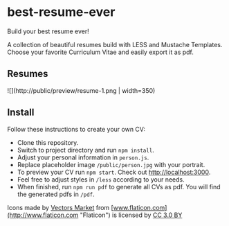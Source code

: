 # best-resume-ever

Build your best resume ever!

A collection of beautiful resumes build with LESS and Mustache Templates. Choose your favorite Curriculum Vitae and easily export it as pdf.

## Resumes

![](http://public/preview/resume-1.png | width=350)

## Install

Follow these instructions to create your own CV:

- Clone this repository.
- Switch to project directory and run `npm install`.
- Adjust your personal information in `person.js`.
- Replace placeholder image `/public/person.jpg` with your portrait.
- To preview your CV run `npm start`. Check out <http://localhost:3000>.
- Feel free to adjust styles in `/less` according to your needs.
- When finished, run `npm run pdf` to generate all CVs as pdf. You will find the generated pdfs in `/pdf`.

Icons made by [Vectors Market](http://www.flaticon.com/authors/vectors-market "Vectors Market") from [www.flaticon.com](http://www.flaticon.com "Flaticon") is licensed by [CC 3.0 BY](http://creativecommons.org/licenses/by/3.0/ "Creative Commons BY 3.0")
